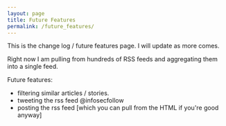 ```yaml
---
layout: page
title: Future Features
permalink: /future_features/
---
```


This is the change log / future features page. I will update as more comes.

Right now I am pulling from hundreds of RSS feeds and aggregating them into a single feed.

Future features:
- filtering similar articles / stories.
- tweeting the rss feed @infosecfollow
- posting the rss feed [which you can pull from the HTML if you're good anyway]
